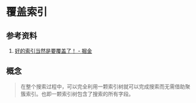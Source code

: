 # 覆盖索引

## 参考资料

1. [好的索引当然是要覆盖了！ - 掘金](https://juejin.cn/post/7230984434631245879)

## 概念

> 在整个搜索过程中，可以完全利用一颗索引树就可以完成搜索而无需借助聚簇索引。也即一颗索引树包含了搜索的所有字段。

